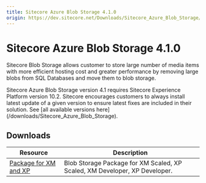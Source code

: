 ```yaml
---
title: Sitecore Azure Blob Storage 4.1.0
origin: https://dev.sitecore.net/Downloads/Sitecore_Azure_Blob_Storage/1x/Sitecore_Azure_Blob_Storage_410.aspx
---
```


# Sitecore Azure Blob Storage 4.1.0

Sitecore Blob Storage allows customer to store large number of media items with more efficient hosting cost and greater performance by removing large blobs from SQL Databases and move them to blob storage.

  <Alert variant='warning' mb={4}>
    <AlertIcon />
    Sitecore Azure Blob Storage version 4.1 requires Sitecore Experience Platform version 10.2.
  </Alert>
  
  <Alert variant='warning' mb={4}>
    <AlertIcon />
    Sitecore encourages customers to always install latest update of a given version to ensure latest fixes are included in their solution. See [all available versions here](/downloads/Sitecore_Azure_Blob_Storage).
  </Alert>
  

## Downloads

 | Resource | Description |
 | --- | --- |
 | [Package for XM and XP](https://sitecoredev.azureedge.net/~/media/AB7ED3C9389D48D396BC415FFC1CDC08.ashx?date=20230126T062907) | Blob Storage Package for XM Scaled, XP Scaled, XM Developer, XP Developer. |